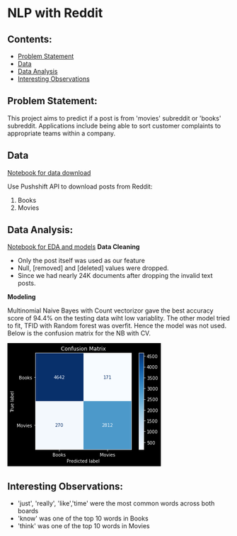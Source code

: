 # NLP with Reddit


 ## Contents:
 
- [Problem Statement](#Problem-Statement)  
- [Data](#Data)
- [Data Analysis](#Data-Analysis)
- [Interesting Observations](#Interesting-Observations)


## Problem Statement:

This project aims to predict if a post is from 'movies' subreddit or 'books' subreddit. Applications include being able to sort customer complaints to appropriate teams within a company.


## Data
[Notebook for data download](download_data.ipynb)

Use Pushshift API to download posts from Reddit:

1. Books
2. Movies



## Data Analysis:
[Notebook for EDA and models](EDA_Models.ipynb)
**Data Cleaning**
- Only the post itself was used as our feature
- Null, [removed] and [deleted] values were dropped.
- Since we had nearly 24K documents  after dropping the invalid text posts.

**Modeling**

Multinomial Naive Bayes with Count vectorizor gave the best accuracy score of 94.4% on the testing data wiht low variablity. The other model  tried to fit, TFID with Random forest  was overfit. Hence the model was not used. Below is the confusion matrix for the NB with CV.

![Alt text](image/confusion_matrix.png)


    
## Interesting Observations:


- 'just', 'really', 'like','time' were the most common words across both boards
- 'know' was one of the top 10 words in Books
- 'think' was one of the top 10 words in Movies


